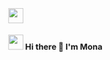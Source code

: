 
<img src="https://raw.githubusercontent.com/<OWNER>/<OWNER>/master/<GIF_NAME>.gif" width="30px">

###  <img src="https://raw.githubusercontent.com/MartinHeinz/MartinHeinz/master/wave.gif" width="30px"> Hi there 👋 I'm Mona 

<!--
**monaabdo88/monaabdo88** is a ✨ _special_ ✨ repository because its `README.md` (this file) appears on your GitHub profile.

Here are some ideas to get you started:

- 🔭 I’m currently working on ...
- 🌱 I’m currently learning ...
- 👯 I’m looking to collaborate on ...
- 🤔 I’m looking for help with ...
- 💬 Ask me about ...
- 📫 How to reach me: ...
- 😄 Pronouns: ...
- ⚡ Fun fact: ...
-->
